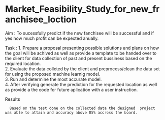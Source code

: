 # Market_Feasibility_Study_for_new_franchisee_loction

Aim   : To sucessfully predict if the new fanchisee will be successful and if yes how much profit can be expected anually.<br />

Task  : 1. Prepare a proposal presenting possible solutions and plans on how the goal will be achived as well as provide a template to be handed over to the client for              data collection of past and present bussiness based on the required location.<br />
        2. Evaluate the data colleted by the client and preprocess/clean the data set for using the proposed machine learnig model.<br />
        3. Run and determine the most accurate model.<br />
        4. After verifying generate the prediction for the requested location as well as provide a the code for future aplication with a user instruction.<br />
        
 Results
      
      Based on the test done on the collected data the designed  project was able to attain and accuracy above 85% accross the board.

